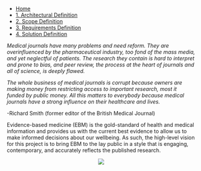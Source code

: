 * [Home](https://github.com/StefHill/HillsHealth.org/wiki)
* [1. Architectural Definition](https://github.com/StefHill/HillsHealth.org/wiki/1.-Architectural-Definition)
* [2. Scope Definition](https://github.com/StefHill/HillsHealth.org/wiki/2.-Scope-Definition)
* [3. Requirements Definition](https://github.com/StefHill/HillsHealth.org/wiki/3.-Requirements-Definition)
* [4. Solution Definition](https://github.com/StefHill/HillsHealth.org/wiki/4.-Solution-Definition)



_Medical journals have many problems and need reform.  They are overinfluenced by the pharmaceutical industry, too fond of the mass media, and yet neglectful of patients.  The research they contain is hard to interpret and prone to bias, and peer review, the process at the heart of journals and all of science, is deeply flawed._  

_The whole business of medical journals is corrupt because owners are making money from restricting access to important research, most it funded by public money.  All this matters to everybody because medical journals have a strong influence on their healthcare and lives._

-Richard Smith (former editor of the British Medical Journal)

Evidence-based medicine (EBM) is the gold-standard of health and medical information and provides us with the current best evidence to allow us to make informed decisions about our wellbeing.  As such, the high-level vision for this project is to bring EBM to the lay public in a style that is engaging, contemporary, and accurately reflects the published research. 

<p align="center"><img src="https://user-images.githubusercontent.com/45914355/136615431-af90993d-25c5-401d-a855-f4fa3726db18.jpg"></p>
